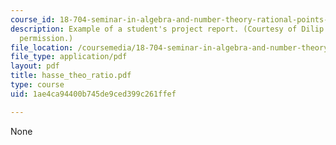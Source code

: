 ```yaml
---
course_id: 18-704-seminar-in-algebra-and-number-theory-rational-points-on-elliptic-curves-fall-2004
description: Example of a student's project report. (Courtesy of Dilip Das. Used with
  permission.)
file_location: /coursemedia/18-704-seminar-in-algebra-and-number-theory-rational-points-on-elliptic-curves-fall-2004/1ae4ca94400b745de9ced399c261ffef_hasse_theo_ratio.pdf
file_type: application/pdf
layout: pdf
title: hasse_theo_ratio.pdf
type: course
uid: 1ae4ca94400b745de9ced399c261ffef

---
```

None